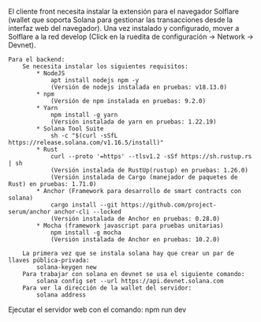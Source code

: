 El cliente front necesita instalar la extensión para el navegador Solflare (wallet que soporta Solana para gestionar las transacciones desde la interfaz web del navegador). Una vez instalado y configurado, mover a Solflare a la red develop (Click en la ruedita de configuración -> Network -> Devnet).

    Para el backend:
        Se necesita instalar los siguientes requisitos:
            * NodeJS
                apt install nodejs npm -y
                (Versión de nodejs instalada en pruebas: v18.13.0)
            * npm
                (Versión de npm instalada en pruebas: 9.2.0)
            * Yarn
                npm install -g yarn
                (Versión instalada de yarn en pruebas: 1.22.19)
            * Solana Tool Suite
                sh -c "$(curl -sSfL https://release.solana.com/v1.16.5/install)"
            * Rust
                curl --proto '=https' --tlsv1.2 -sSf https://sh.rustup.rs | sh
                (Versión instalada de RustUp(rustup) en pruebas: 1.26.0)
                (Versión instalada de Cargo (manejador de paquetes de Rust) en pruebas: 1.71.0)
            * Anchor (Framework para desarrollo de smart contracts con solana)
                cargo install --git https://github.com/project-serum/anchor anchor-cli --locked
                (Versión instalada de Anchor en pruebas: 0.28.0)
            * Mocha (framework javascript para pruebas unitarias)
                npm install -g mocha
                (Versión instalada de Anchor en pruebas: 10.2.0)

        La primera vez que se instala solana hay que crear un par de llaves pública-privada:
            solana-keygen new
        Para trabajar con solana en devnet se usa el siguiente comando:
            solana config set --url https://api.devnet.solana.com
        Para ver la dirección de la wallet del servidor:
            solana address

Ejecutar el servidor web con el comando:
    npm run dev
